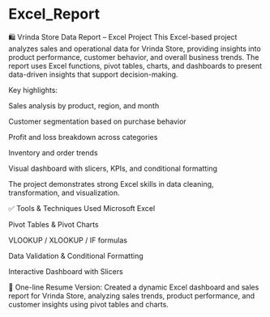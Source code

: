 # Excel_Report
🛍️ Vrinda Store Data Report – Excel Project
This Excel-based project analyzes sales and operational data for Vrinda Store, providing insights into product performance, customer behavior, and overall business trends. The report uses Excel functions, pivot tables, charts, and dashboards to present data-driven insights that support decision-making.

Key highlights:

Sales analysis by product, region, and month

Customer segmentation based on purchase behavior

Profit and loss breakdown across categories

Inventory and order trends

Visual dashboard with slicers, KPIs, and conditional formatting

The project demonstrates strong Excel skills in data cleaning, transformation, and visualization.

✅ Tools & Techniques Used
Microsoft Excel

Pivot Tables & Pivot Charts

VLOOKUP / XLOOKUP / IF formulas

Data Validation & Conditional Formatting

Interactive Dashboard with Slicers

📌 One-line Resume Version:
Created a dynamic Excel dashboard and sales report for Vrinda Store, analyzing sales trends, product performance, and customer insights using pivot tables and charts.


